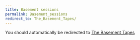 ```yaml
---
title: Basement sessions
permalink: Basement_sessions
redirect_to: The_Basement_Tapes/
---
```


You should automatically be redirected to [The Basement Tapes](The_Basement_Tapes/)
